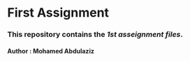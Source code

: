 # First Assignment
### This repository contains the ***1st asseignment files***.
#### Author : **Mohamed Abdulaziz**